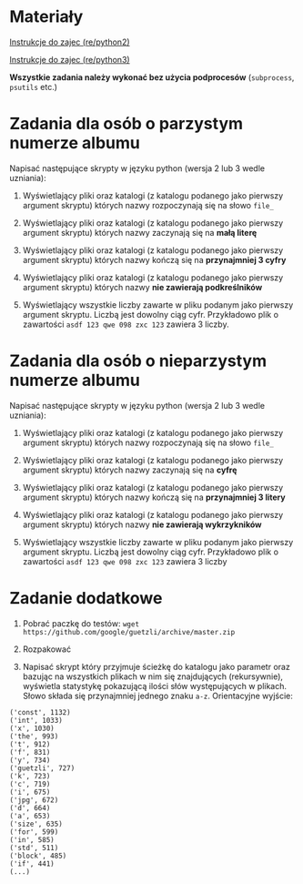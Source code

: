 # Materiały

[Instrukcje do zajec (re/python2)](https://docs.python.org/2.7/library/re.html)

[Instrukcje do zajec (re/python3)](https://docs.python.org/3/library/re.html)

**Wszystkie zadania należy wykonać bez użycia podprocesów** (`subprocess`, `psutils` etc.)

# Zadania dla osób o parzystym numerze albumu

Napisać następujące skrypty w języku python (wersja 2 lub 3 wedle uzniania):

1. Wyświetlający pliki oraz katalogi (z katalogu podanego jako pierwszy argument skryptu) których nazwy rozpoczynają się na słowo `file_`

2. Wyświetlający pliki oraz katalogi (z katalogu podanego jako pierwszy argument skryptu) których nazwy zaczynają się na **małą literę**

3. Wyświetlający pliki oraz katalogi (z katalogu podanego jako pierwszy argument skryptu) których nazwy kończą się na **przynajmniej 3 cyfry**

4. Wyświetlający pliki oraz katalogi (z katalogu podanego jako pierwszy argument skryptu) których nazwy **nie zawierają podkreślników**

5. Wyświetlający wszystkie liczby zawarte w pliku podanym jako pierwszy argument skryptu. Liczbą jest dowolny ciąg cyfr. Przykładowo plik o zawartości `asdf 123 qwe 098 zxc 123` zawiera 3 liczby.

# Zadania dla osób o nieparzystym numerze albumu

Napisać następujące skrypty w języku python (wersja 2 lub 3 wedle uzniania):

1. Wyświetlający pliki oraz katalogi (z katalogu podanego jako pierwszy argument skryptu) których nazwy rozpoczynają się na słowo `file_`

2. Wyświetlający pliki oraz katalogi (z katalogu podanego jako pierwszy argument skryptu) których nazwy zaczynają się na **cyfrę**

3. Wyświetlający pliki oraz katalogi (z katalogu podanego jako pierwszy argument skryptu) których nazwy kończą się na **przynajmniej 3 litery**

4. Wyświetlający pliki oraz katalogi (z katalogu podanego jako pierwszy argument skryptu) których nazwy **nie zawierają wykrzykników**

5. Wyświetlający wszystkie liczby zawarte w pliku podanym jako pierwszy argument skryptu. Liczbą jest dowolny ciąg cyfr. Przykładowo plik o zawartości `asdf 123 qwe 098 zxc 123` zawiera 3 liczby

# Zadanie dodatkowe

1. Pobrać paczkę do testów: `wget https://github.com/google/guetzli/archive/master.zip`

2. Rozpakować

3. Napisać skrypt który przyjmuje ścieżkę do katalogu jako parametr oraz bazując na wszystkich plikach w nim się znajdujących (rekursywnie), wyświetla statystykę pokazującą ilości słów występujących w plikach. Słowo składa się przynajmniej jednego znaku `a-z`. Orientacyjne wyjście:
```
('const', 1132)
('int', 1033)
('x', 1030)
('the', 993)
('t', 912)
('f', 831)
('y', 734)
('guetzli', 727)
('k', 723)
('c', 719)
('i', 675)
('jpg', 672)
('d', 664)
('a', 653)
('size', 635)
('for', 599)
('in', 585)
('std', 511)
('block', 485)
('if', 441)
(...)
```
